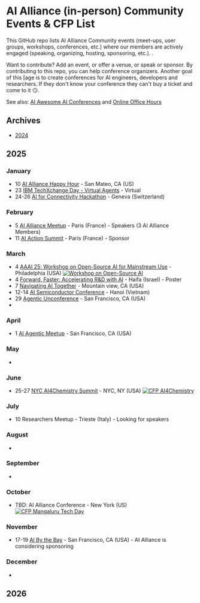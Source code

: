 # AI Alliance (in-person) Community Events & CFP List

This GitHub repo lists AI Alliance Community events (meet-ups, user groups, workshops, conferences, etc.) where our members are actively engaged (speaking, organizing, hosting, sponsoring, etc.). .

Want to contribute? Add an event, or offer a venue, or speak or sponsor.  By contributing to this repo, you can help conference organizers. Another goal of this [age is to create conferences for AI engineers, developers and researchers.
If they don't know your conference they can't buy a ticket and come to it 😏.

See also: [AI Awesome AI Conferences](awesome-ai-conferences.md) and [Online Office Hours](../online/office-hours.md)

## Archives
* [2024](archives/2024.md)

## 2025

### January
* 10 [AI Alliance Happy Hour](https://lu.ma/tg7mwi7t) - San Mateo, CA (US)
* 23 [IBM TechXchange Day - Virtual Agents](https://ibmtechxchange-virtual-agents.bemyapp.com) - Virtual
* 24-26 [AI for Connectivity Hackathon](https://lablab.ai/event/ai-for-connectivity-hackathon) - Geneva (Switzerland)


### February
* 5 [AI Alliance Meetup](https://lu.ma/vejv8xcx) - Paris (France) - Speakers (3 AI Alliance Members)
* 11 [AI Action Summit](https://www.elysee.fr/en/sommet-pour-l-action-sur-l-ia) - Paris (France) - Sponsor
  
### March
* 4 [AAAI 25: Workshop on Open-Source AI for Mainstream Use](https://the-ai-alliance.github.io/AAAI-25-Workshop-on-Open-Source-AI-for-Mainstream-Use/#aaai-25-workshop-on-open-source-ai-for-mainstream-use) - Philadelphia (USA) <a href="https://the-ai-alliance.github.io/AAAI-25-Workshop-on-Open-Source-AI-for-Mainstream-Use/submission-details/"><img alt="Workshop on Open-Source AI" src="https://img.shields.io/static/v1?label=CFP&message=until%2024-November-2024&color=red"></a>
* 4 [Forward, Faster: Accelerating R&D with AI](https://research.ibm.com/haifa/forward%20faster-2025/index.html) - Haifa (Israel) - Poster
* 7 [Navigating AI Together](https://www.eventbrite.com/e/navigating-ai-together-a-bay-area-community-college-unconference-tickets-1231783340129) - Mountain view, CA (USA)
* 12-14 [AI Semiconductor Conference](https://www.aisc.events) - Hanoi (Vietnam)
* 29 [Agentic Unconference]() - San Francisco, CA (USA)
* 

### April
* 1 [AI Agentic Meetup]() - San Francisco, CA (USA)

### May
*

### June
* 25-27 [NYC AI4Chemistry Summit](https://wp.nyu.edu/sccpc/nyc-ai4chemistry-summit) - NYC, NY (USA) <a href="https://wp.nyu.edu/sccpc/abstract-submission/"><img alt="CFP AI4Chemistry" src="https://img.shields.io/static/v1?label=CFP&message=until%2015-April-2025&color=red"></a>

### July
* 10 Researchers Meetup - Trieste (Italy) - Looking for speakers

### August
*

### September
*

### October
* TBD: AI Alliance Conference - New York (US) <a href="https://sessionize.com/techmang/"><img alt="CFP Mangaluru Tech Day" src="https://img.shields.io/static/v1?label=CFP&message=until%2026-January-2025&color=red"></a>

### November
* 17-19 [AI By the Bay](https://ai.bythebay.io/) - San Francisco, CA (USA) - AI Alliance is considering sponsoring

### December
*

## 2026


